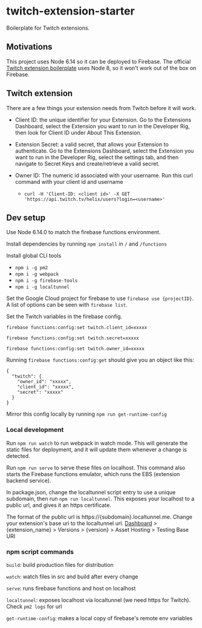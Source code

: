 # twitch-extension-starter

Boilerplate for Twitch extensions. 

## Motivations

This project uses Node 6.14 so it can be deployed to Firebase. The official [Twitch extension boilerplate](https://github.com/twitchdev/extensions-hello-world) uses Node 8, so it won't work out of the box on Firebase.


## Twitch extension

There are a few things your extension needs from Twitch before it will work.

- Client ID: the unique identifier for your Extension. Go to the Extensions Dashboard, select the Extension you want to run in the Developer Rig, then look for Client ID under About This Extension.

- Extension Secret: a valid secret, that allows your Extension to authenticate. Go to the Extensions Dashboard, select the Extension you want to run in the Developer Rig, select the settings tab, and then navigate to Secret Keys and create/retrieve a valid secret.

- Owner ID: The numeric id associated with your username. Run this curl command with your client id and username
  - `curl -H 'Client-ID: <client id>' -X GET 'https://api.twitch.tv/helix/users?login=<username>'`


## Dev setup

Use Node 6.14.0 to match the firebase functions environment.

Install dependencies by running `npm install` in `/` and `/functions`

Install global CLI tools

- `npm i -g pm2`
- `npm i -g webpack`
- `npm i -g firebase-tools`
- `npm i -g localtunnel`

Set the Google Cloud project for firebase to use `firebase use {projectID}`. A list of options can be seen with `firebase list`.

Set the Twitch variables in the firebase config.

`firebase functions:config:set twitch.client_id=xxxxx`

`firebase functions:config:set twitch.secret=xxxxx`

`firebase functions:config:set twitch.owner_id=xxxxx`

Running `firebase functions:config:get` should give you an object like this:

```
{
  "twitch": {
    "owner_id": "xxxxx",
    "client_id": "xxxxx",
    "secret": "xxxxx"
  }
}
```

Mirror this config locally by running `npm run get-runtime-config`


### Local development

Run `npm run watch` to run webpack in watch mode. This will generate the static files for deployment, and it will update them whenever a change is detected. 

Run `npm run serve` to serve these files on localhost. This command also starts the Firebase functions emulator, which runs the EBS (extension backend service).

In package.json, change the localtunnel script entry to use a unique subdomain, then run `npm run localtunnel`. This exposes your localhost to a public url, and gives it an https certificate. 

The format of the public url is https://{subdomain}.localtunnel.me. Change your extension's base uri to the localtunnel url. [Dashboard](https://dev.twitch.tv/dashboard/extensions) > {extension_name} > Versions > {version} > Asset Hosting > Testing Base URI


### npm script commands

`build`: build production files for distribution

`watch`: watch files in src and build after every change

`serve`: runs firebase functions and host on localhost

`localtunnel`: exposes localhost via localtunnel (we need https for Twitch). Check `pm2 logs` for url

`get-runtime-config`: makes a local copy of firebase's remote env variables


